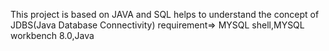This project is based on JAVA and SQL helps to understand the concept of JDBS(Java Database Connectivity)
requirement=> MYSQL shell,MYSQL workbench 8.0,Java
